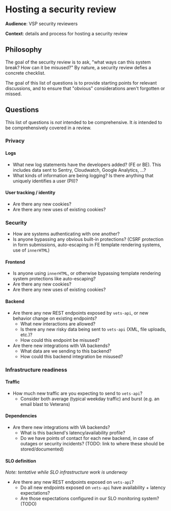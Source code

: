 # Hosting a security review

**Audience**: VSP security reviewers

**Context**: details and process for hosting a security review

## Philosophy

The goal of the security review is to ask, "what ways can this system break? How can it be misused?" By nature, a security review defies a concrete checklist.

The goal of this list of questions is to provide starting points for relevant discussions, and to ensure that "obvious" considerations aren't forgotten or missed.

## Questions

This list of questions is _not_ intended to be comprehensive. It _is_ intended to be comprehensively covered in a review.

### Privacy

#### Logs

* What new log statements have the developers added? (FE or BE). This includes data sent to Sentry, Cloudwatch, Google Analytics, ...?
* What kinds of information are being logging? Is there anything that uniquely identifies a user (PII)?

#### User tracking / identity

* Are there any new cookies?
* Are there any new uses of existing cookies?

### Security

* How are systems authenticating with one another?
* Is anyone bypassing any obvious built-in protections? (CSRF protection in form submissions, auto-escaping in FE template rendering systems, use of `innerHTML`)

#### Frontend

* Is anyone using `innerHTML`, or otherwise bypassing template rendering system protections like auto-escaping?
* Are there any new cookies?
* Are there any new uses of existing cookies?

#### Backend

* Are there any new REST endpoints exposed by `vets-api`, or new behavior change on existing endpoints?
    * What new interactions are allowed?
    * Is there any new risky data being sent to `vets-api` (XML, file uploads, etc.)?
    * How could this endpoint be misused?
* Are there new integrations with VA backends?
    * What data are we sending to this backend?
    * How could this backend integration be misused?

### Infrastructure readiness

#### Traffic

* How much new traffic are you expecting to send to `vets-api`?
    * Consider both average (typical weekday traffic) and burst (e.g. an email blast to Veterans)

#### Dependencies

* Are there new integrations with VA backends?
    * What is this backend's latency/availability profile?
    * Do we have points of contact for each new backend, in case of outages or security incidents? (TODO: link to where these should be stored/documented)

#### SLO definition

*Note: tentative while SLO infrastructure work is underway*

* Are there any new REST endpoints exposed on `vets-api`?
    * Do all new endpoints exposed on `vets-api` have availability + latency expectations?
    * Are those expectations configured in our SLO monitoring system? (TODO)
